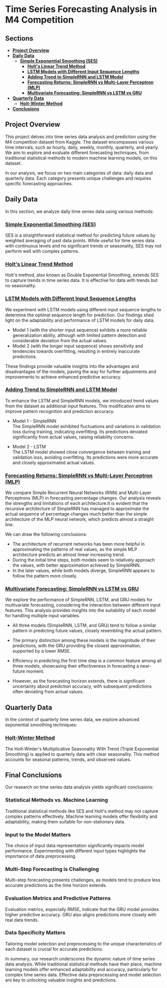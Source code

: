 # Time Series Forecasting Analysis in M4 Competition

## Sections
- **[Project Overview](#project-overview)**
- **[Daily Data](#daily-data)**
  - [**Simple Exponential Smoothing (SES)**](#simple-exponential-smoothing-ses)
    - [**Holt's Linear Trend Method**](#holts-linear-trend-method)
    - [**LSTM Models with Different Input Sequence Lengths**](#lstm-models-with-different-input-sequence-lengths)
    - [**Adding Trend to SimpleRNN and LSTM Model**](#adding-trend-to-simplernn-and-lstm-model)
    - [**Forecasting Returns: SimpleRNN vs Multi-Layer Perceptron (MLP)**](#forecasting-returns-simplernn-vs-multi-layer-perceptron-mlp)
    - [**Multivariate Forecasting: SimpleRNN vs LSTM vs GRU**](#multivariate-forecasting-simplernn-vs-lstm-vs-gru)
- **[Quarterly Data](#quarterly-data)**
    - [**Holt-Winter Method**](#holt-winter-method)
- **[Conclusions](#final-conclusions)**


## Project Overview

This project delves into time series data analysis and prediction using the M4 competition dataset from Kaggle. The dataset encompasses various time intervals, such as hourly, daily, weekly, monthly, quarterly, and yearly. We aim to explore and evaluate different forecasting techniques, from traditional statistical methods to modern machine learning models, on this dataset.

In our analysis, we focus on two main categories of data: daily data and quarterly data. Each category presents unique challenges and requires specific forecasting approaches.

## Daily Data

In this section, we analyze daily time series data using various methods:

### [Simple Exponential Smoothing (SES)](Daily_Data/SES/Simple_Exponential_Smoothing.ipynb)
SES is a straightforward statistical method for predicting future values by weighted averaging of past data points. While useful for time series data with continuous levels and no significant trends or seasonality, SES may not perform well with complex patterns.

### [Holt's Linear Trend Method](Daily_Data/Holt/Holt's_linear_trend_method.ipynb)
Holt's method, also known as Double Exponential Smoothing, extends SES to capture trends in time series data. It is effective for data with trends but no seasonality.

### [LSTM Models with Different Input Sequence Lengths](Daily_Data/RNNs/LSTMs_Models.ipynb)
We experiment with LSTM models using different input sequence lengths to determine the optimal sequence length for prediction. Our findings shed light on the adaptability and performance of LSTM models for daily data.

- Model 1 (with the shorter input sequence) exhibits a more reliable generalization ability, although with limited pattern detection and considerable deviation from the actual values.
- Model 2 (with the longer input sequence) shows sensitivity and tendencies towards overfitting, resulting in entirely inaccurate predictions.

These findings provide valuable insights into the advantages and disadvantages of the models, paving the way for further adjustments and improvements to achieve enhanced predictive accuracy.

### [Adding Trend to SimpleRNN and LSTM Model](Daily_Data/RNNs/Decomp_EXP_Simple_LSTM.ipynb)
To enhance the LSTM and SimpleRNN models, we introduced trend values from the dataset as additional input features. This modification aims to improve pattern recognition and prediction accuracy.

- Model 1 - SimpleRNN<br>
The SimpleRNN model exhibited fluctuations and variations in validation loss during training, indicating overfitting. Its predictions deviated significantly from actual values, raising reliability concerns.

- Model 2 - LSTM<br>
The LSTM model showed close convergence between training and validation loss, avoiding overfitting. Its predictions were more accurate and closely approximated actual values.

### [Forecasting Returns: SimpleRNN vs Multi-Layer Perceptron (MLP)](Daily_Data/RNNs/RNNArchi_Vs_MLPArchi.ipynb)
We compare Simple Recurrent Neural Networks (RNN) and Multi-Layer Perceptrons (MLP) in forecasting percentage changes. Our analysis reveals the strengths and limitations of each architecture.It is evident that the recursive architecture of SimpleRNN has managed to approximate the actual sequence of percentage changes much better than the simple architecture of the MLP neural network, which predicts almost a straight line.

We can draw the following conclusions:

- The architecture of recurrent networks has been more helpful in approximating the patterns of real values, as the simple MLP architecture predicts an almost linear increasing trend.
- During the initial time steps, both models seem to relatively approach the values, with better approximation achieved by SimpleRNN.
- In the later values, while both models diverge, SimpleRNN appears to follow the pattern more closely.

### [Multivariate Forecasting: SimpleRNN vs LSTM vs GRU](Daily_Data/RNNs/RNN_GRU_LSTM_Multivariate.ipynb)
We explore the performance of SimpleRNN, LSTM, and GRU models for multivariate forecasting, considering the interaction between different input features. This analysis provides insights into the suitability of each model for handling multiple input variables.
- All three models (SimpleRNN, LSTM, and GRU) tend to follow a similar pattern in predicting future values, closely resembling the actual pattern.

- The primary distinction among these models is the magnitude of their predictions, with the GRU providing the closest approximation, supported by a lower RMSE.

- Efficiency in predicting the first time step is a common feature among all three models, showcasing their effectiveness in forecasting a near-future moment.

- However, as the forecasting horizon extends, there is significant uncertainty about prediction accuracy, with subsequent predictions often deviating from actual values.

## Quarterly Data

In the context of quarterly time series data, we explore advanced exponential smoothing techniques:

### [Holt-Winter Method](Quarterly_Data/Holt's_Winter/Holt_Winter.ipynb)
The Holt-Winter's Multiplicative Seasonality With Trend (Triple Exponential Smoothing) is applied to quarterly data with clear seasonality. This method accounts for seasonal patterns, trends, and observed values.

## Final Conclusions

Our research on time series data analysis yields significant conclusions:

### Statistical Methods vs. Machine Learning

Traditional statistical methods like SES and Holt's method may not capture complex patterns effectively. Machine learning models offer flexibility and adaptability, making them suitable for non-stationary data.

### Input to the Model Matters

The choice of input data representation significantly impacts model performance. Experimenting with different input types highlights the importance of data preprocessing.

### Multi-Step Forecasting is Challenging

Multi-step forecasting presents challenges, as models tend to produce less accurate predictions as the time horizon extends.

### Evaluation Metrics and Predictive Patterns

Evaluation metrics, especially RMSE, indicate that the GRU model provides higher predictive accuracy. GRU also aligns predictions more closely with real data trends.

### Data Specificity Matters

Tailoring model selection and preprocessing to the unique characteristics of each dataset is crucial for accurate predictions.

In summary, our research underscores the dynamic nature of time series data analysis. While traditional statistical methods have their place, machine learning models offer enhanced adaptability and accuracy, particularly for complex time series data. Effective data preprocessing and model selection are key to unlocking valuable insights and predictions.